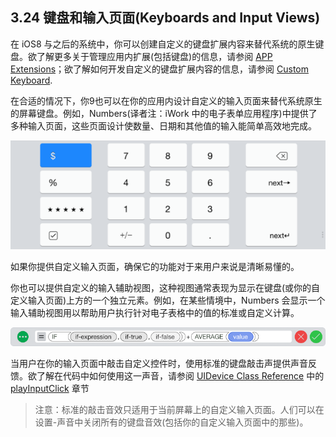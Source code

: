 ## 3.24 键盘和输入页面(Keyboards and Input Views)
在 iOS8 与之后的系统中，你可以创建自定义的键盘扩展内容来替代系统的原生键盘。欲了解更多关于管理应用内扩展(包括键盘)的信息，请参阅 [APP Extensions](https://developer.apple.com/library/ios/documentation/userexperience/conceptual/mobilehig/AppExtensions.html#//apple_ref/doc/uid/TP40006556-CH67-SW1)；欲了解如何开发自定义的键盘扩展内容的信息，请参阅 [Custom Keyboard](https://developer.apple.com/library/ios/documentation/General/Conceptual/ExtensibilityPG/Keyboard.html#//apple_ref/doc/uid/TP40014214-CH16).

在合适的情况下，你9也可以在你的应用内设计自定义的输入页面来替代系统原生的屏幕键盘。例如，Numbers(译者注：iWork 中的电子表单应用程序)中提供了多种输入页面，这些页面设计使数量、日期和其他值的输入能简单高效地完成。

![](images/21.png)

如果你提供自定义输入页面，确保它的功能对于来用户来说是清晰易懂的。

你也可以提供自定义的输入辅助视图，这种视图通常表现为显示在键盘(或你的自定义输入页面)上方的一个独立元素。例如，在某些情境中，Numbers 会显示一个输入辅助视图用以帮助用户执行针对电子表格中的值的标准或自定义计算。

![](images/22.png)

当用户在你的输入页面中敲击自定义控件时，使用标准的键盘敲击声提供声音反馈。欲了解在代码中如何使用这一声音，请参阅 [UIDevice Class Reference](https://developer.apple.com/library/ios/documentation/UIKit/Reference/UIDevice_Class/index.html#//apple_ref/doc/uid/TP40006902) 中的 [playInputClick](https://developer.apple.com/library/ios/documentation/UIKit/Reference/UIDevice_Class/index.html#//apple_ref/occ/instm/UIDevice/playInputClick) 章节

> 注意：标准的敲击音效只适用于当前屏幕上的自定义输入页面。人们可以在设置-声音中关闭所有的键盘音效(包括你的自定义输入页面中的那些)。